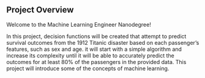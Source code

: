 ## Project Overview
Welcome to the Machine Learning Engineer Nanodegree!

In this project, decision functions will be created that attempt to predict survival outcomes from the 1912 Titanic disaster based on each passenger’s features, such as sex and age. it will start with a simple algorithm and increase its complexity until it will be able to accurately predict the outcomes for at least 80% of the passengers in the provided data. This project will introduce some of the concepts of machine learning.
